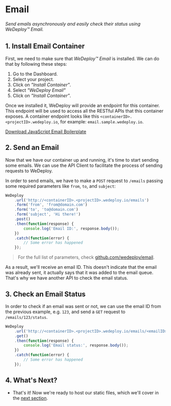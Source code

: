 # Email

###### Send emails asynchronously and easily check their status using *WeDeploy™ Email*.

<!-- <article id="1-install-email-container"> -->

## 1. Install Email Container

First, we need to make sure that *WeDeploy™ Email* is installed. We can do that by following these steps:

1. Go to the Dashboard.
2. Select your project.
3. Click on *"Install Container"*.
4. Select *"WeDeploy Email"*
5. Click on *"Install Container"*.

Once we installed it, WeDeploy will provide an endpoint for this container. This endpoint will be used to access all the RESTful APIs that this container exposes. A container endpoint looks like this `<containerID>.<projectID>.wedeploy.io`, for example: `email.sample.wedeploy.io`.

<div class="guide-download">
	<a href="https://github.com/wedeploy/boilerplate-email/archive/js.zip" class="btn btn-accent btn-sm"><span class="icon-16-download"></span>Download JavaScript Email Boilerplate</a>
</div>

<!-- </article> -->

<!-- <article id="2-send-an-email"> -->

## 2. Send an Email

Now that we have our container up and running, it's time to start sending some emails. We can use the API Client to facilitate the process of sending requests to WeDeploy.

In order to send emails, we have to make a `POST` request to `/emails` passing some required parameters like `from`, `to`, and `subject`:

```js
WeDeploy
	.url('http://<containerID>.<projectID>.wedeploy.io/emails')
	.form('from', 'from@domain.com')
	.form('to', 'to@domain.com')
	.form('subject', 'Hi there!')
	.post()
	.then(function(response) {
		console.log('Email ID:', response.body());
	})
	.catch(function(error) {
		// Some error has happened
	});
```

> For the full list of parameters, check [github.com/wedeploy/email](https://github.com/wedeploy/email#readme).

As a result, we'll receive an email ID. This doesn't indicate that the email was already sent, it actually says that it was added to the email queue. That's why we have another API to check the email status.

<!-- </article> -->

<!-- <article id="3-check-email-status"> -->

## 3. Check an Email Status

In order to check if an email was sent or not, we can use the email ID from the previous example, e.g. `123`, and send a `GET` request to `/emails/123/status`.

```js
WeDeploy
	.url('http://<containerID>.<projectID>.wedeploy.io/emails/<emailID>/status')
	.get()
	.then(function(response) {
		console.log('Email status:', response.body());
	})
	.catch(function(error) {
		// Some error has happened
	});
```

<!-- </article> -->

## 4. What's Next?

* That's it! Now we're ready to host our static files, which we'll cover in the [next section](./hosting/).
